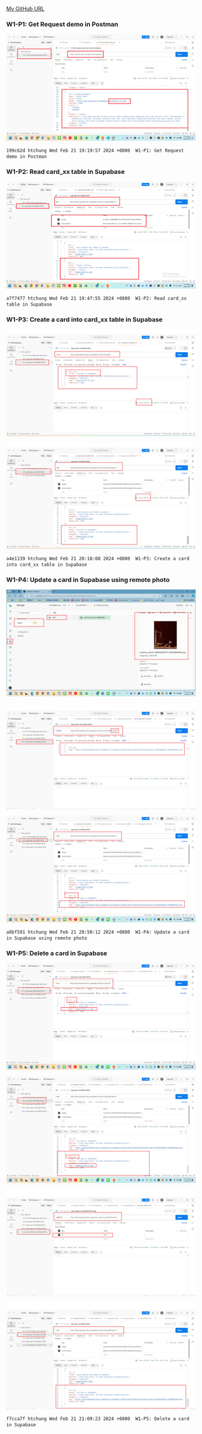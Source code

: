 [My GitHub URL](https://github.com/Alex718296/1122-WP2-2N_69)

### W1-P1: Get Request demo in Postman

![](w1-P1.png)

```
199c62d htchung Wed Feb 21 19:19:57 2024 +0800  W1-P1: Get Request demo in Postman
```

### W1-P2: Read card_xx table in Supabase

![](w1-P2.png)

```
a7f7477 htchung Wed Feb 21 19:47:55 2024 +0800  W1-P2: Read card_xx table in Supabase
```

### W1-P3: Create a card into card_xx table in Supabase

![](w1-p3-1.png)

![](w1-p3-2.png)

```
a4e1139 htchung Wed Feb 21 20:18:08 2024 +0800  W1-P3: Create a card into card_xx table in Supabase
```

### W1-P4: Update a card in Supabase using remote photo

![](w1-p4-1.png)

![](w1-p4-2.png)

![](w1-p4-3.png)

```
a8bf591 htchung Wed Feb 21 20:50:12 2024 +0800  W1-P4: Update a card in Supabase using remote photo
```

### W1-P5: Delete a card in Supabase

![](w1-p5-1.png)

![](w1-p5-2.png)

![](w1-p5-3.png)

![](w1-p5-4.png)

```
f7cca7f htchung Wed Feb 21 21:09:23 2024 +0800  W1-P5: Delete a card in Supabase
```
